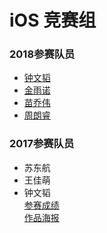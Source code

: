 # iOS 竞赛组
### 2018参赛队员
- [钟文韬](https://github.com/William168052)
- [金雨诺](https://github.com/mengjiu999)
- [苗乔伟](https://github.com/MXbillow)
- [周朗睿](https://github.com/zlr0110)

### 2017参赛队员
- 苏东航
- 王佳萌
- 钟文韬  
[参赛成绩](http://cs.hbu.cn/details.aspx?type=news&id=945)  
[作品海报](https://github.com/HBU/MobileTeminalContest/tree/master/WorkShow/RushParking)
